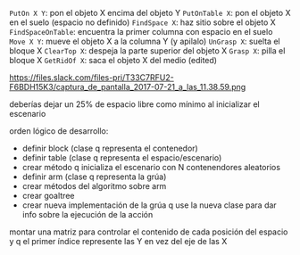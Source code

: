 `PutOn X Y`: pon el objeto X encima del objeto Y
`PutOnTable X`: pon el objeto X en el suelo (espacio no definido)
`FindSpace X`: haz sitio sobre el objeto X
`FindSpaceOnTable`: encuentra la primer columna con espacio en el suelo
`Move X Y`: mueve el objeto X a la columna Y (y apilalo)
`UnGrasp X`: suelta el bloque X
`ClearTop X`: despeja la parte superior del objeto X
`Grasp X`: pilla el bloque X
`GetRidOf X`: saca el objeto X del medio (edited)


https://files.slack.com/files-pri/T33C7RFU2-F6BDH15K3/captura_de_pantalla_2017-07-21_a_las_11.38.59.png

deberías dejar un 25% de espacio libre como mínimo al inicializar el escenario


orden lógico de desarrollo:
- definir block (clase q representa el contenedor)
- definir table (clase q representa el espacio/escenario)
- crear método q inicializa el escenario con N contenendores aleatorios
- definir arm (clase q representa la grúa)
- crear métodos del algoritmo sobre arm
- crear goaltree
- crear nueva implementación de la grúa q use la nueva clase para dar info sobre la ejecución de la acción

montar una matriz para controlar el contenido de cada posición del espacio y q el primer índice represente las Y en vez del eje de las X
